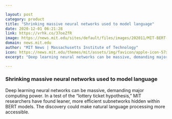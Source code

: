 ```yaml
---

layout: post
category: product
title: "Shrinking massive neural networks used to model language"
date: 2020-12-01 06:21:28
link: https://vrhk.co/37oeZfR
image: https://news.mit.edu/sites/default/files/images/202011/MIT-BERT-Lottery-01-Press.jpg
domain: news.mit.edu
author: "MIT News | Massachusetts Institute of Technology"
icon: https://news.mit.edu/themes/mit/assets/img/favicon/apple-icon-57x57.png
excerpt: "Deep learning neural networks can be massive, demanding major computing power. In a test of the “lottery ticket hypothesis,” MIT researchers have found leaner, more efficient subnetworks hidden within BERT models. The discovery could make natural language processing more accessible."

---
```


### Shrinking massive neural networks used to model language

Deep learning neural networks can be massive, demanding major computing power. In a test of the “lottery ticket hypothesis,” MIT researchers have found leaner, more efficient subnetworks hidden within BERT models. The discovery could make natural language processing more accessible.